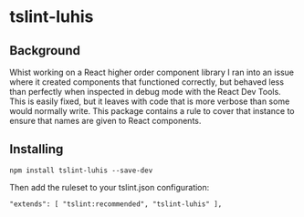 # tslint-luhis

## Background

Whist working on a React higher order component library I ran into an issue where it created components that functioned correctly, but behaved less than perfectly when inspected in debug mode with the React Dev Tools.  This is easily fixed, but it leaves with code that is more verbose than some would normally write.  This package contains a rule to cover that instance to ensure that names are given to React components.

## Installing

`npm install tslint-luhis --save-dev`

Then add the ruleset to your tslint.json configuration:

`"extends": [
        "tslint:recommended",
        "tslint-luhis"
    ],`
